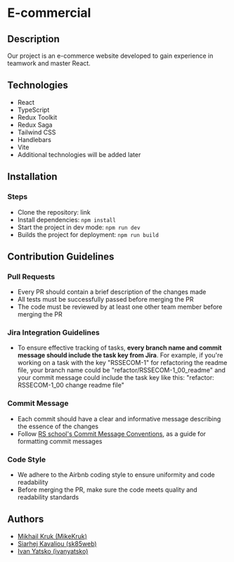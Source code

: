# E-commercial

## Description

Our project is an e-commerce website developed to gain experience in teamwork and master React.

## Technologies

- React
- TypeScript
- Redux Toolkit
- Redux Saga
- Tailwind CSS
- Handlebars
- Vite
- Additional technologies will be added later

## Installation

### Steps

- Clone the repository: link
- Install dependencies: `npm install`
- Start the project in dev mode: `npm run dev`
- Builds the project for deployment: `npm run build`

## Contribution Guidelines

### Pull Requests
- Every PR should contain a brief description of the changes made
- All tests must be successfully passed before merging the PR
- The code must be reviewed by at least one other team member before merging the PR

### Jira Integration Guidelines
- To ensure effective tracking of tasks, **every branch name and commit message should include the task key from Jira**. For example, if you're working on a task with the key "RSSECOM-1" for refactoring the readme file, your branch name could be "refactor/RSSECOM-1_00_readme" and your commit message could include the task key like this: "refactor: RSSECOM-1_00 change readme file"

### Commit Message

- Each commit should have a clear and informative message describing the essence of the changes
- Follow [RS school's Commit Message Conventions](https://docs.rs.school/#/git-convention), as a guide for formatting commit messages

### Code Style

- We adhere to the Airbnb coding style to ensure uniformity and code readability
- Before merging the PR, make sure the code meets quality and readability standards

## Authors

- [Mikhail Kruk (MikeKruk)](https://github.com/MikeKruk)
- [Siarhej Kavaliou (sk85web)](https://github.com/sk85web)
- [Ivan Yatsko (ivanyatsko)](https://github.com/ivanyatsko)
